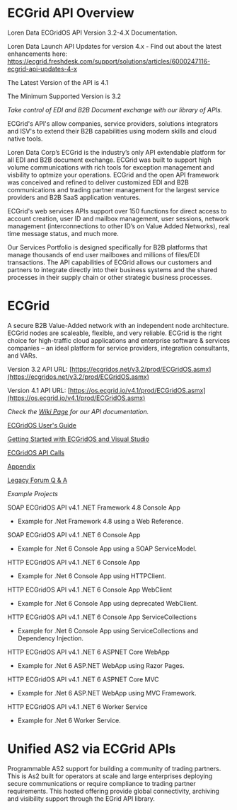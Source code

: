 # ECGrid API Overview
Loren Data ECGridOS API Version 3.2-4.X Documentation. 

Loren Data Launch API Updates for version 4.x - Find out about the latest enhancements here: https://ecgrid.freshdesk.com/support/solutions/articles/6000247116-ecgrid-api-updates-4-x

The Latest Version of the API is 4.1

The Minimum Supported Version is 3.2

_Take control of EDI and B2B Document exchange with our library of APIs._

ECGrid's API's allow companies, service providers, solutions integrators and ISV's to extend their B2B capabilities using modern skills and cloud native tools.

Loren Data Corp’s ECGrid is the industry’s only API extendable platform for all EDI and B2B document exchange. ECGrid was built to support high volume communications with rich tools for exception management and visbility to optmize your operations. ECGrid and the open API framework was conceived and refined to deliver customized EDI and B2B communications and trading partner management for the largest service providers and B2B SaaS application ventures. 

ECGrid's web services APIs support over 150 functions for direct access to account creation, user ID and mailbox management,  user sessions, network management (interconnections to other ID’s on Value Added Networks), real time message status, and much more.  

Our Services Portfolio is designed specifically for B2B platforms that manage thousands of end user mailboxes and millions of files/EDI transactions. The API capabilities of ECGrid allows our customers and partners to integrate directly into their business systems and the shared processes in their supply chain or other strategic business processes.

# ECGrid

A secure B2B Value-Added network with an independent node architecture. ECGrid nodes are scaleable, flexible, and very reliable. ECGrid is the right choice for high-traffic cloud applications and enterprise software & services companies – an ideal platform for service providers, integration consultants, and VARs. 

Version 3.2 API URL: [https://ecgridos.net/v3.2/prod/ECGridOS.asmx](https://ecgridos.net/v3.2/prod/ECGridOS.asmx)

Version 4.1 API URL: [https://os.ecgrid.io/v4.1/prod/ECGridOS.asmx](https://os.ecgrid.io/v4.1/prod/ECGridOS.asmx)


_Check the [_Wiki Page_](https://github.com/LorenData/ECGridOS_API/wiki) for our API documentation._

[ECGridOS User's Guide](https://github.com/LorenData/ECGridOS_API/wiki/ECGridOS-User's-Guide)

[Getting Started with ECGridOS and Visual Studio](https://github.com/LorenData/ECGridOS_API/wiki/Getting-Started-with-ECGridOS-and-Visual-Studio)

[ECGridOS API Calls](https://github.com/LorenData/ECGridOS_API/wiki/ECGridOS-API-Calls)

[Appendix](https://github.com/LorenData/ECGridOS_API/wiki/Appendix) 

[Legacy Forum Q & A](https://github.com/LorenData/ECGridOS_API/wiki/Legacy-Forum-Q-&-A)

_Example Projects_

SOAP ECGridOS API v4.1 .NET Framework 4.8 Console App 

  - Example for .Net Framework 4.8 using a Web Reference.

SOAP ECGridOS API v4.1 .NET 6 Console App 

  - Example for .Net 6 Console App using a SOAP ServiceModel.

HTTP ECGridOS API v4.1 .NET 6 Console App 

  - Example for .Net 6 Console App using HTTPClient.

HTTP ECGridOS API v4.1 .NET 6 Console App WebClient 

  - Example for .Net 6 Console App using deprecated WebClient.

HTTP ECGridOS API v4.1 .NET 6 Console App ServiceCollections 

  - Example for .Net 6 Console App using ServiceCollections and Dependency Injection.

HTTP ECGridOS API v4.1 .NET 6 ASPNET Core WebApp
  
  - Example for .Net 6 ASP.NET WebApp using Razor Pages.

HTTP ECGridOS API v4.1 .NET 6 ASPNET Core MVC

  - Example for .Net 6 ASP.NET WebApp using MVC Framework.

HTTP ECGridOS API v4.1 .NET 6 Worker Service

  - Example for .Net 6 Worker Service.
  

# Unified AS2 via ECGrid APIs

Programmable AS2 support for building a community of trading partners. This is As2 built for operators at scale and large enterprises deploying secure communications or require compliance to trading partner requirements.  This hosted offering provide global connectivity, archiving and visibility support through the EGrid API library.

